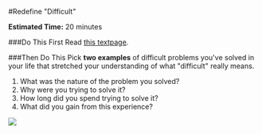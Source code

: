 #Redefine "Difficult"

**Estimated Time:** 20 minutes

###Do This First
Read [this textpage](https://github.com/christensenacademy/christensen-academy/blob/master/modules/learning/textpages/redefining-difficult.md).

###Then Do This
Pick **two examples** of difficult problems you've solved in your life that stretched your understanding of what "difficult" really means.

1. What was the nature of the problem you solved?
2. Why were you trying to solve it?
3. How long did you spend trying to solve it?
4. What did you gain from this experience?

![](http://christensenacademy.org/img/signature.png)
